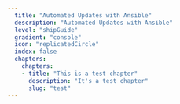 ```yaml
---
  title: "Automated Updates with Ansible"
  description: "Automated Updates with Ansible"
  level: "shipGuide"
  gradient: "console"
  icon: "replicatedCircle"
  index: false
  chapters:
    chapters:
    - title: "This is a test chapter"
      description: "It's a test chapter"
      slug: "test"
---
```

